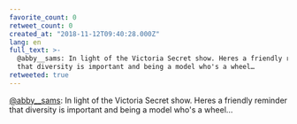 ```yaml
---
favorite_count: 0
retweet_count: 0
created_at: "2018-11-12T09:40:28.000Z"
lang: en
full_text: >-
  @abby__sams: In light of the Victoria Secret show. Heres a friendly reminder
  that diversity is important and being a model who's a wheel…
retweeted: true
---
```


[@abby\_\_sams](https://twitter.com/abby__sams): In light of the Victoria Secret
show. Heres a friendly reminder that diversity is important and being a model
who's a wheel…
